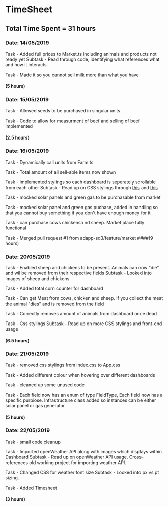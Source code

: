 # TimeSheet

## Total Time Spent = 31 hours

### Date: 14/05/2019

Task - Added full prices to Market.ts including animals and products not ready yet
Subtask - Read through code, identifying what references what and how it interacts.

Task - Made it so you cannot sell milk more than what you have
#### (5 hours)

### Date: 15/05/2019

Task - Allowed seeds to be purchased in singular units

Task - Code to allow for measurment of beef and selling of beef implemented
#### (2.5 hours)

### Date: 16/05/2019

Task - Dynamically call units from Farm.ts

Task - Total amount of all sell-able items now shown

Task - implemented stylings so each dashboard is seperately scrollable from each other
Subtask - Read up on CSS stylings through [this](https://developer.mozilla.org/en-US/docs/Learn/CSS) and [this](https://css-tricks.com/css-basics-styling-links-like-boss/)

Task - mocked solar panels and green gas to be purchasable from market

Task - mocked solar panel and green gas puchase, added in handling so that you cannot buy something if you don't have enough money for it

Task - can purchase cows chickensa nd sheep. Market place fully functional

Task - Merged pull request #1 from adapp-sd3/feature/market
####(9 hours)

### Date: 20/05/2019

Task - Enabled sheep and chickens to be present. Animals can now "die" and wil be removed from their respective fields
Subtask - Looked into images of sheep and chickens

Task - Added total corn counter for dashboard

Task - Can get Meat from cows, chicken and sheep. If you collect the meat the animal "dies" and is removed from the field

Task - Correctly removes amount of animals from dashboard once dead

Task - Css stylings
Subtask - Read up on more CSS stylings and front-end usage

#### (6.5 hours)


### Date: 21/05/2019

Task - removed css stylings from index.css to App.css

Task - Added different colour when hovering over different dashboards

Task - cleaned up some unused code

Task - Each field now has an enum of type FieldType, Each field now has a specific purpiose. Infrastructure class added so instances can be either solar panel or gas generator

#### (5 hours)

### Date: 22/05/2019

Task - small code cleanup

Task - Imported openWeather API along with images which displays within Dashboard
Subtask - Read up on openWeather API usage. Cross-references old working project for importing weather API.

Task - Changed CSS for weather font size
Subtask - Looked into px vs pt sizing.

Task - Added Timesheet

#### (3 hours)

